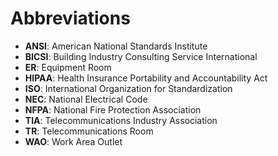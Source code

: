 # Abbreviations

- **ANSI**: American National Standards Institute
- **BICSI**: Building Industry Consulting Service International
- **ER**: Equipment Room
- **HIPAA**: Health Insurance Portability and Accountability Act
- **ISO**: International Organization for Standardization
- **NEC**: National Electrical Code
- **NFPA**: National Fire Protection Association
- **TIA**: Telecommunications Industry Association
- **TR**: Telecommunications Room
- **WAO**: Work Area Outlet

